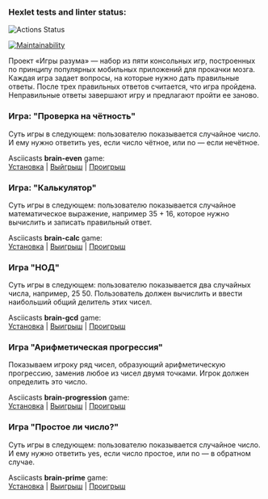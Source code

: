 ### Hexlet tests and linter status:
![Actions Status](https://github.com/gr8arty/frontend-project-lvl1/workflows/hexlet-check/badge.svg)

[![Maintainability](https://api.codeclimate.com/v1/badges/e33d4ebc94e1ae19261d/maintainability)](https://codeclimate.com/github/gr8arty/frontend-project-lvl1/maintainability)

Проект «Игры разума» — набор из пяти консольных игр, построенных по принципу популярных мобильных приложений для прокачки мозга. Каждая игра задает вопросы, на которые нужно дать правильные ответы. После трех правильных ответов считается, что игра пройдена. Неправильные ответы завершают игру и предлагают пройти ее заново.


### Игра: "Проверка на чётность"
Суть игры в следующем: пользователю показывается случайное число. И ему нужно ответить yes, если число чётное, или no — если нечётное.

Asciicasts **brain-even** game: \
[Установка](https://asciinema.org/a/AqhbgC9rbMHAwR4KT2XV5J1Pw) |
[Выйгрыш](https://asciinema.org/a/mUFyqmvVTlIJQ1PZpkOKQPey9) |
[Проигрыш](https://asciinema.org/a/XMzJRxcqUvuNXbIpDNUxiqj1c)

### Игра: "Калькулятор"

Суть игры в следующем: пользователю показывается случайное математическое выражение, например 35 + 16, которое нужно вычислить и записать правильный ответ.

Asciicasts **brain-calc** game: \
[Установка](https://asciinema.org/a/fKgOCeGBsnJ70U3MXhVJaz5Na) |
[Выигрыш](https://asciinema.org/a/11HbWZXAszGDNSAHsjkOZLIaW) | 
[Проигрыш](https://asciinema.org/a/3IPBxmu3ZHmdKANBPBroO8j2C)


### Игра "НОД"

Суть игры в следующем: пользователю показывается два случайных числа, например, 25 50. Пользователь должен вычислить и ввести наибольший общий делитель этих чисел.

Asciicasts **brain-gcd** game: \
[Установка](https://asciinema.org/a/G7EYZdhvSIm5zPvMsmb4rgWOy) |
[Выигрыш](https://asciinema.org/a/bih7rOwNijUGw99lMJBAuKPGU) | 
[Проигрыш](https://asciinema.org/a/PE0AjTUzHvVo1x73ZMNGgQ0mk)


### Игра "Арифметическая прогрессия"

Показываем игроку ряд чисел, образующий арифметическую прогрессию, заменив любое из чисел двумя точками. Игрок должен определить это число.

Asciicasts **brain-progression** game: \
[Установка](https://asciinema.org/a/B3pIeUqe2YF87CgBvjuT5WgeG) |
[Выигрыш](https://asciinema.org/a/EBsUWOSfPTPHKE81asbpJGRcL) | 
[Проигрыш](https://asciinema.org/a/8ZqSwnD24oOZBJqUdggj0KNPh)

### Игра "Простое ли число?"

Суть игры в следующем: пользователю показывается случайное число. И ему нужно ответить yes, если число простое, или no — в обратном случае.

Asciicasts **brain-prime** game: \
[Установка](https://asciinema.org/a/WK1OghHhvez27NqwgSGWmeMl1) |
[Выигрыш](https://asciinema.org/a/H81Czu1DGtG2atsfij8e81Ve9) | 
[Проигрыш](https://asciinema.org/a/R4Xm1nOXXFuJGmiL3HP5nGhSx)
